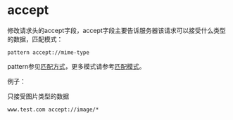 # accept

修改请求头的accept字段，accept字段主要告诉服务器该请求可以接受什么类型的数据，匹配模式：

	pattern accept://mime-type
	
pattern参见[匹配方式](../pattern.html)，更多模式请参考[匹配模式](../mode.html)。

例子：

只接受图片类型的数据

	www.test.com accept://image/*
	
